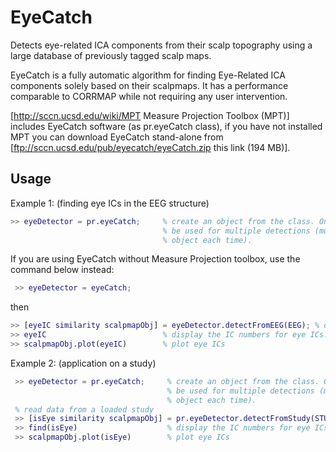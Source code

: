 # EyeCatch
Detects eye-related ICA components from their scalp topography using a large database of previously tagged scalp maps.

EyeCatch is a fully automatic algorithm for finding Eye-Related ICA components solely based on their scalpmaps. It has a performance comparable to CORRMAP while not requiring any user intervention.

[http://sccn.ucsd.edu/wiki/MPT Measure Projection Toolbox (MPT)] includes EyeCatch software (as  pr.eyeCatch class), if you have not installed MPT you can download EyeCatch stand-alone from [ftp://sccn.ucsd.edu/pub/eyecatch/eyeCatch.zip this link (194 MB)].

## Usage
Example 1:   (finding eye ICs in the EEG structure)
```matlab
>> eyeDetector = pr.eyeCatch;     % create an object from the class. Once you made an object it can
                                  % be used for multiple detections (much faster than creating an
                                  % object each time).
```
If you are using EyeCatch without Measure Projection toolbox, use the command below instead:
```matlab
 >> eyeDetector = eyeCatch;
```
then
```matlab
>> [eyeIC similarity scalpmapObj] = eyeDetector.detectFromEEG(EEG); % detect eye ICs
>> eyeIC                          % display the IC numbers for eye ICs.
>> scalpmapObj.plot(eyeIC)        % plot eye ICs
```
Example 2: (application on a study)
```matlab    
 >> eyeDetector = pr.eyeCatch;     % create an object from the class. Once you made an object it can
                                   % be used for multiple detections (much faster than creating an
                                   % object each time).
 % read data from a loaded study
 >> [isEye similarity scalpmapObj] = pr.eyeDetector.detectFromStudy(STUDY, ALLEEG); 
 >> find(isEye)                    % display the IC numbers for eye ICs (since isEye is a logical array). The order of ICs is same order as in STUDY.cluster(1).comps .
 >> scalpmapObj.plot(isEye)        % plot eye ICs
```

